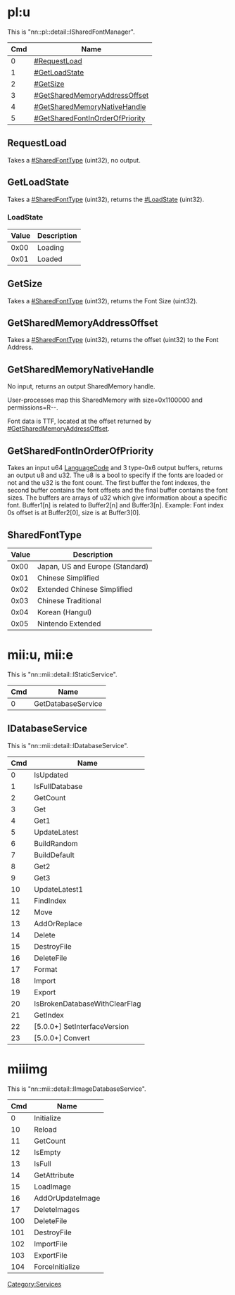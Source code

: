 # pl:u

This is
"nn::pl::detail::ISharedFontManager".

| Cmd | Name                                                                           |
| --- | ------------------------------------------------------------------------------ |
| 0   | [\#RequestLoad](#RequestLoad "wikilink")                                       |
| 1   | [\#GetLoadState](#GetLoadState "wikilink")                                     |
| 2   | [\#GetSize](#GetSize "wikilink")                                               |
| 3   | [\#GetSharedMemoryAddressOffset](#GetSharedMemoryAddressOffset "wikilink")     |
| 4   | [\#GetSharedMemoryNativeHandle](#GetSharedMemoryNativeHandle "wikilink")       |
| 5   | [\#GetSharedFontInOrderOfPriority](#GetSharedFontInOrderOfPriority "wikilink") |

## RequestLoad

Takes a [\#SharedFontType](#SharedFontType "wikilink") (uint32), no
output.

## GetLoadState

Takes a [\#SharedFontType](#SharedFontType "wikilink") (uint32), returns
the [\#LoadState](#LoadState "wikilink") (uint32).

### LoadState

| Value | Description |
| ----- | ----------- |
| 0x00  | Loading     |
| 0x01  | Loaded      |

## GetSize

Takes a [\#SharedFontType](#SharedFontType "wikilink") (uint32), returns
the Font Size (uint32).

## GetSharedMemoryAddressOffset

Takes a [\#SharedFontType](#SharedFontType "wikilink") (uint32), returns
the offset (uint32) to the Font Address.

## GetSharedMemoryNativeHandle

No input, returns an output SharedMemory handle.

User-processes map this SharedMemory with size=0x1100000 and
permissions=R--.

Font data is TTF, located at the offset returned by
[\#GetSharedMemoryAddressOffset](#GetSharedMemoryAddressOffset "wikilink").

## GetSharedFontInOrderOfPriority

Takes an input u64
[LanguageCode](Settings%20services#LanguageCode.md##LanguageCode "wikilink")
and 3 type-0x6 output buffers, returns an output u8 and u32. The u8 is a
bool to specify if the fonts are loaded or not and the u32 is the font
count. The first buffer the font indexes, the second buffer contains the
font offsets and the final buffer contains the font sizes. The buffers
are arrays of u32 which give information about a specific font.
Buffer1\[n\] is related to Buffer2\[n\] and Buffer3\[n\]. Example: Font
index 0s offset is at Buffer2\[0\], size is at Buffer3\[0\].

## SharedFontType

| Value | Description                     |
| ----- | ------------------------------- |
| 0x00  | Japan, US and Europe (Standard) |
| 0x01  | Chinese Simplified              |
| 0x02  | Extended Chinese Simplified     |
| 0x03  | Chinese Traditional             |
| 0x04  | Korean (Hangul)                 |
| 0x05  | Nintendo Extended               |

# mii:u, mii:e

This is "nn::mii::detail::IStaticService".

| Cmd | Name               |
| --- | ------------------ |
| 0   | GetDatabaseService |

## IDatabaseService

This is "nn::mii::detail::IDatabaseService".

| Cmd | Name                           |
| --- | ------------------------------ |
| 0   | IsUpdated                      |
| 1   | IsFullDatabase                 |
| 2   | GetCount                       |
| 3   | Get                            |
| 4   | Get1                           |
| 5   | UpdateLatest                   |
| 6   | BuildRandom                    |
| 7   | BuildDefault                   |
| 8   | Get2                           |
| 9   | Get3                           |
| 10  | UpdateLatest1                  |
| 11  | FindIndex                      |
| 12  | Move                           |
| 13  | AddOrReplace                   |
| 14  | Delete                         |
| 15  | DestroyFile                    |
| 16  | DeleteFile                     |
| 17  | Format                         |
| 18  | Import                         |
| 19  | Export                         |
| 20  | IsBrokenDatabaseWithClearFlag  |
| 21  | GetIndex                       |
| 22  | \[5.0.0+\] SetInterfaceVersion |
| 23  | \[5.0.0+\] Convert             |

# miiimg

This is "nn::mii::detail::IImageDatabaseService".

| Cmd | Name             |
| --- | ---------------- |
| 0   | Initialize       |
| 10  | Reload           |
| 11  | GetCount         |
| 12  | IsEmpty          |
| 13  | IsFull           |
| 14  | GetAttribute     |
| 15  | LoadImage        |
| 16  | AddOrUpdateImage |
| 17  | DeleteImages     |
| 100 | DeleteFile       |
| 101 | DestroyFile      |
| 102 | ImportFile       |
| 103 | ExportFile       |
| 104 | ForceInitialize  |

[Category:Services](Category:Services "wikilink")
